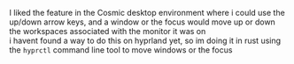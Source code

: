 I liked the feature in the Cosmic desktop environment where i could use the up/down arrow keys, and a window or the focus would move up or down the workspaces associated with the monitor it was on  
i havent found a way to do this on hyprland yet, so im doing it in rust using the `hyprctl` command line tool to move windows or the focus
